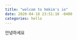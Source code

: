 ```yaml
---
title: "welcom to hmkim's io"
date: 2020-04-18 23:51:10 -0400
categories: hello
---
```


안녕하세요


[jekyll-docs]: https://jekyllrb.com/docs/home
[jekyll-gh]:   https://github.com/jekyll/jekyll
[jekyll-talk]: https://talk.jekyllrb.com/
